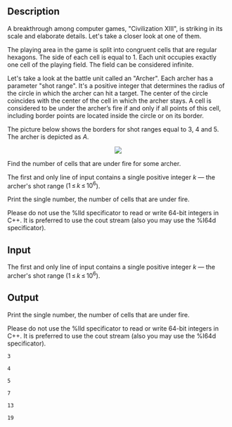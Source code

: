 ## Description

<div><p>A breakthrough among computer games, "Civilization XIII", is striking in its scale and elaborate details. Let's take a closer look at one of them.</p><p>The playing area in the game is split into congruent cells that are regular hexagons. The side of each cell is equal to 1. Each unit occupies exactly one cell of the playing field. The field can be considered infinite. </p><p>Let's take a look at the battle unit called an "Archer". Each archer has a parameter "shot range". It's a positive integer that determines the radius of the circle in which the archer can hit a target. The center of the circle coincides with the center of the cell in which the archer stays. A cell is considered to be under the archer’s fire if and only if all points of this cell, including border points are located inside the circle or on its border.</p><p>The picture below shows the borders for shot ranges equal to <span class="tex-span">3</span>, <span class="tex-span">4</span> and <span class="tex-span">5</span>. The archer is depicted as <span class="tex-span"><i>A</i></span>. </p><center> <img class="tex-graphics" src="file://53hUCXbl.png" style="max-width: 100.0%;max-height: 100.0%;"> </center><p>Find the number of cells that are under fire for some archer.</p></div><div class="input-specification"><p>The first and only line of input contains a single positive integer <span class="tex-span"><i>k</i></span> — the archer's shot range (<span class="tex-span">1 ≤ <i>k</i> ≤ 10<sup class="upper-index">6</sup></span>).</p></div><div class="output-specification"><p>Print the single number, the number of cells that are under fire.</p><p>Please do not use the <span class="tex-font-style-tt">%lld</span> specificator to read or write 64-bit integers in C++. It is preferred to use the <span class="tex-font-style-tt">cout</span> stream (also you may use the <span class="tex-font-style-tt">%I64d</span> specificator).</p></div>

## Input

<p>The first and only line of input contains a single positive integer <span class="tex-span"><i>k</i></span> — the archer's shot range (<span class="tex-span">1 ≤ <i>k</i> ≤ 10<sup class="upper-index">6</sup></span>).</p>

## Output

<p>Print the single number, the number of cells that are under fire.</p><p>Please do not use the <span class="tex-font-style-tt">%lld</span> specificator to read or write 64-bit integers in C++. It is preferred to use the <span class="tex-font-style-tt">cout</span> stream (also you may use the <span class="tex-font-style-tt">%I64d</span> specificator).</p>





```input1
3

```




```input2
4

```




```input3
5

```




```output1
7
```




```output2
13
```




```output3
19
```


